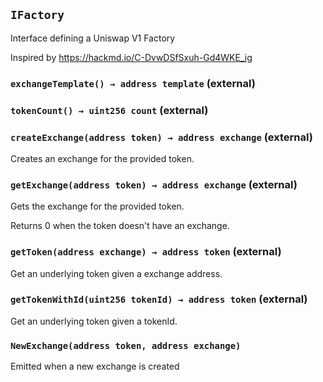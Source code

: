 ## `IFactory`

Interface defining a Uniswap V1 Factory


Inspired by https://hackmd.io/C-DvwDSfSxuh-Gd4WKE_ig


### `exchangeTemplate() → address template` (external)





### `tokenCount() → uint256 count` (external)





### `createExchange(address token) → address exchange` (external)

Creates an exchange for the provided token.




### `getExchange(address token) → address exchange` (external)

Gets the exchange for the provided token.


Returns 0 when the token doesn't have an exchange.


### `getToken(address exchange) → address token` (external)

Get an underlying token given a exchange address.




### `getTokenWithId(uint256 tokenId) → address token` (external)

Get an underlying token given a tokenId.





### `NewExchange(address token, address exchange)`

Emitted when a new exchange is created






